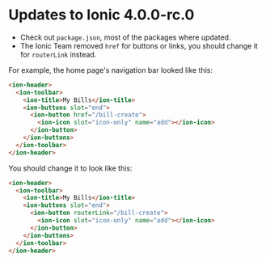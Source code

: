 # Updates to Ionic 4.0.0-rc.0

- Check out `package.json`, most of the packages where updated.
- The Ionic Team removed `href` for buttons or links, you should change it for `routerLink` instead.

For example, the home page's navigation bar looked like this:

```html
<ion-header>
  <ion-toolbar>
    <ion-title>My Bills</ion-title>
    <ion-buttons slot="end">
      <ion-button href="/bill-create">
        <ion-icon slot="icon-only" name="add"></ion-icon>
      </ion-button>
    </ion-buttons>
  </ion-toolbar>
</ion-header>
```

You should change it to look like this:

```html
<ion-header>
  <ion-toolbar>
    <ion-title>My Bills</ion-title>
    <ion-buttons slot="end">
      <ion-button routerLink="/bill-create">
        <ion-icon slot="icon-only" name="add"></ion-icon>
      </ion-button>
    </ion-buttons>
  </ion-toolbar>
</ion-header>
```
